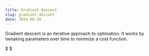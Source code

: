 ```yaml
---
title: Gradient Descent
slug: gradient-descent
date: 2019-06-28
---
```


Gradient descent is an iterative approach to optimation. It works by tweaking parameters over time to minimize a cost function.

$
$

<object data="gradient-descent.svg" type="image/svg+xml">
    <param name="url" value="gradient-descent.svg">
</object>
